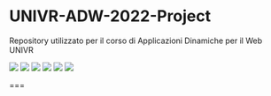 # UNIVR-ADW-2022-Project
Repository utilizzato per il corso di Applicazioni Dinamiche per il Web UNIVR

![](https://img.shields.io/badge/%20-Java-brown?style=flat-square)
![](https://img.shields.io/badge/%20-Spring-6db33f?style=flat-square)
![](https://img.shields.io/badge/%20-GraphQL-da0093?style=flat-square)
![](https://img.shields.io/badge/%20-Maven-6a6a6a?style=flat-square)
![](https://img.shields.io/badge/%20-Node.js-6da45f?style=flat-square)
![](https://img.shields.io/badge/%20-React-5ed3f3?style=flat-square)

===
